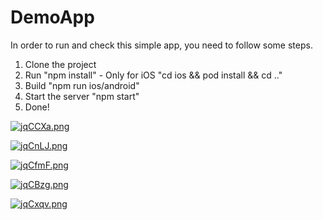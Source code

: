 # DemoApp

In order to run and check this simple app, you need to follow some steps.

1. Clone the project
2. Run "npm install" - Only for iOS "cd ios && pod install && cd .." 
3. Build "npm run ios/android"
4. Start the server "npm start"
5. Done!

[![jqCCXa.png](https://iili.io/jqCCXa.png)](https://freeimage.host/)

[![jqCnLJ.png](https://iili.io/jqCnLJ.png)](https://freeimage.host/)

[![jqCfmF.png](https://iili.io/jqCfmF.png)](https://freeimage.host/)

[![jqCBzg.png](https://iili.io/jqCBzg.png)](https://freeimage.host/)

[![jqCxqv.png](https://iili.io/jqCxqv.png)](https://freeimage.host/)
